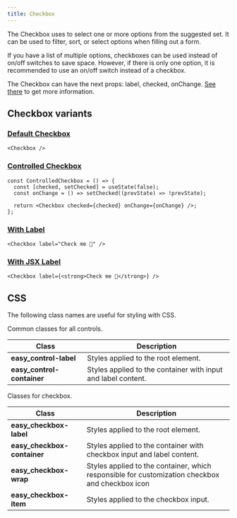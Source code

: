 ```yaml
---
title: Checkbox
---
```


The Checkbox uses to select one or more options from the suggested set. It can be used to filter, sort, or select options when filling out a form.

If you have a list of multiple options, checkboxes can be used instead of on/off switches to save space. However, if there is only one option, it is recommended to use an on/off switch instead of a checkbox.

The Checkbox can have the next props: label, checked, onChange. [See there](/storybook/?path=/docs/core-controls-checkbox--docs) to get more information.

## Checkbox variants

### [Default Checkbox](/storybook/?path=/story/core-controls-checkbox--default-checkbox)

```tsx
<Checkbox />
```

### [Controlled Checkbox](/storybook/?path=/story/core-controls-checkbox--controlled-checkbox)

```tsx
const ControlledCheckbox = () => {
  const [checked, setChecked] = useState(false);
  const onChange = () => setChecked((prevState) => !prevState);

  return <Checkbox checked={checked} onChange={onChange} />;
};
```

### [With Label](/storybook/?path=/story/core-controls-checkbox--with-label)

```tsx
<Checkbox label="Check me 🌵" />
```

### [With JSX Label](/storybook/?path=/story/core-controls-checkbox--with-jsx-label)

```tsx
<Checkbox label={<strong>Check me 🌵</strong>} />
```

## CSS

The following class names are useful for styling with CSS.

Common classes for all controls.

| Class                      | Description                                                   |
| -------------------------- | ------------------------------------------------------------- |
| **easy_control-label**     | Styles applied to the root element.                           |
| **easy_control-container** | Styles applied to the container with input and label content. |

Classes for checkbox.

| Class                       | Description                                                                                     |
| --------------------------- | ----------------------------------------------------------------------------------------------- |
| **easy_checkbox-label**     | Styles applied to the root element.                                                             |
| **easy_checkbox-container** | Styles applied to the container with checkbox input and label content.                          |
| **easy_checkbox-wrap**      | Styles applied to the container, which responsible for customization checkbox and checkbox icon |
| **easy_checkbox-item**      | Styles applied to the checkbox input.                                                           |
